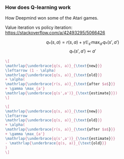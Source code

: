 ### How does Q-learning work

How Deepmind won some of the Atari games.

Value iteration vs policy iteration:
https://stackoverflow.com/a/42493295/5066426

$$q_*(s, a) = r(s, a) + \gamma {\mathbb E}_{s'}\max_{a'}q_*(s', a')$$
$$q_*(s', a') \leftarrowtail a'$$

```tex
\[
\mathrlap{\underbrace{q(s, a)}_{\text{new}}}
\leftarrow (1 - \alpha)
\mathrlap{\underbrace{q(s, a)}_{\text{old}}}
+ \alpha(
\mathrlap{\underbrace{r(s, a)}_{\text{after $a$}}}
+ \gamma \max_{a'}
\mathrlap{\underbrace{q(s',a')}_{\text{estimate}}})
\]
```

```tex
\[
\mathrlap{\underbrace{q(s, a)}_{\text{new}}}
\leftarrow
\mathrlap{\underbrace{q(s, a)}_{\text{old}}}
+ \alpha(
\mathrlap{\underbrace{r(s, a)}_{\text{after $a$}}}
+ \gamma \max_{a'}
\mathrlap{\underbrace{q(s',a')}_{\text{estimate}}}
- \mathrlap{\underbrace{q(s, a)}_{\text{old}}}
)
\]
```